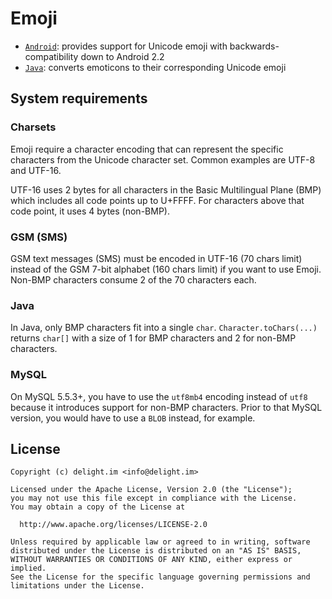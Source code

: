 # Emoji

 * [`Android`](Android/): provides support for Unicode emoji with backwards-compatibility down to Android 2.2
 * [`Java`](Java/): converts emoticons to their corresponding Unicode emoji

## System requirements

### Charsets

Emoji require a character encoding that can represent the specific characters from the Unicode character set. Common examples are UTF-8 and UTF-16.

UTF-16 uses 2 bytes for all characters in the Basic Multilingual Plane (BMP) which includes all code points up to U+FFFF. For characters above that code point, it uses 4 bytes (non-BMP).

### GSM (SMS)

GSM text messages (SMS) must be encoded in UTF-16 (70 chars limit) instead of the GSM 7-bit alphabet (160 chars limit) if you want to use Emoji. Non-BMP characters consume 2 of the 70 characters each.

### Java

In Java, only BMP characters fit into a single `char`. `Character.toChars(...)` returns `char[]` with a size of 1 for BMP characters and 2 for non-BMP characters.

### MySQL

On MySQL 5.5.3+, you have to use the `utf8mb4` encoding instead of `utf8` because it introduces support for non-BMP characters. Prior to that MySQL version, you would have to use a `BLOB` instead, for example.

## License

```
Copyright (c) delight.im <info@delight.im>

Licensed under the Apache License, Version 2.0 (the "License");
you may not use this file except in compliance with the License.
You may obtain a copy of the License at

  http://www.apache.org/licenses/LICENSE-2.0

Unless required by applicable law or agreed to in writing, software
distributed under the License is distributed on an "AS IS" BASIS,
WITHOUT WARRANTIES OR CONDITIONS OF ANY KIND, either express or implied.
See the License for the specific language governing permissions and
limitations under the License.
```